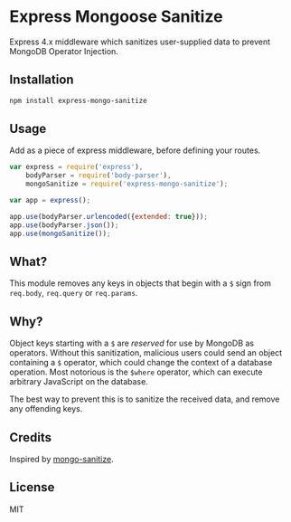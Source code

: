 # Express Mongoose Sanitize

Express 4.x middleware which sanitizes user-supplied data to prevent MongoDB Operator Injection.

## Installation

``` bash
npm install express-mongo-sanitize
```

## Usage

Add as a piece of express middleware, before defining your routes.

``` js
var express = require('express'),
    bodyParser = require('body-parser'),
    mongoSanitize = require('express-mongo-sanitize');

var app = express();

app.use(bodyParser.urlencoded({extended: true}));
app.use(bodyParser.json());
app.use(mongoSanitize());

```

## What?

This module removes any keys in objects that begin with a `$` sign from `req.body`, `req.query` or `req.params`.

## Why?

Object keys starting with a `$` are _reserved_ for use by MongoDB as operators. Without this sanitization,  malicious users could send an object containing a `$` operator, which could change the context of a database operation. Most notorious is the `$where` operator, which can execute arbitrary JavaScript on the database.

The best way to prevent this is to sanitize the received data, and remove any offending keys.

## Credits

Inspired by [mongo-sanitize](https://github.com/vkarpov15/mongo-sanitize).

## License

MIT
